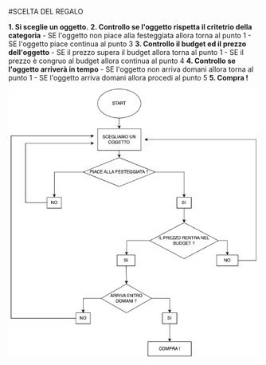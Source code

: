 #SCELTA DEL REGALO

**1. Si sceglie un oggetto.**
**2. Controllo se l'oggetto rispetta il critetrio della categoria**
    - SE l'oggetto non piace alla festeggiata allora torna al punto 1
    - SE l'oggetto piace continua al punto 3
**3. Controllo il budget ed il prezzo dell'oggetto**
    - SE il prezzo supera il budget allora torna al punto 1
    - SE il prezzo è congruo al budget allora continua al punto 4
**4. Controllo se l'oggetto arriverà in tempo**
    - SE l'oggetto non arriva domani allora torna al punto 1
    - SE l'oggetto arriva domani allora procedi al punto 5
**5. Compra !**

![Diagramma di flusso](diagramma.png)